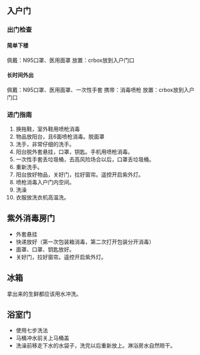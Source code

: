 
## 入户门

### 出门检查
#### 简单下楼
佩戴：N95口罩、医用面罩
放置：crbox放到入户门口

#### 长时间外出
佩戴：N95口罩、医用面罩、一次性手套
携带：消毒喷枪
放置：crbox放到入户门口

### 进门指南
1. 换拖鞋，室外鞋用喷枪消毒
2. 物品放阳台，且6面喷枪消毒。脱面罩
3. 洗手，非常仔细的洗手。
4. 阳台脱外套悬挂，口罩，钥匙。手机用喷枪消毒。
5. 一次性手套丢垃圾桶，去高风险场合以后，口罩丢垃圾桶。
6. 重新洗手。
7. 阳台放好物品，关好门，拉好窗帘。遥控开启紫外灯。
8. 喷枪消毒入户门内空间。
9. 洗澡
10. 衣服放洗衣机高温洗。

## 紫外消毒房门
- 外套悬挂
- 快递放好（第一次包装箱消毒，第二次打开包装分开消毒）
- 面罩、口罩、钥匙放好。
- 关好门，拉好窗帘。遥控开启紫外灯。

## 冰箱

拿出来的生鲜都应该用水冲洗。

## 浴室门

- 使用七步洗法
- 马桶冲水前关上马桶盖
- 洗澡前移走下水的水袋子，洗完以后重新放上。淋浴房水自然晾干。